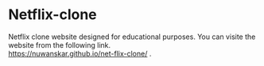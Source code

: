 # Netflix-clone
Netflix clone website designed for educational purposes.
You can visite the website from the following link.   
https://nuwanskar.github.io/net-flix-clone/  .

